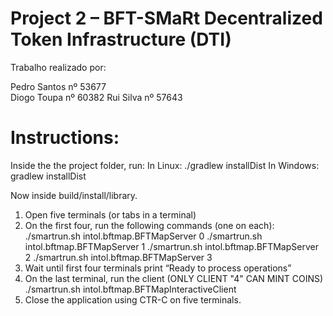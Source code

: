 # Project 2 – BFT-SMaRt Decentralized Token Infrastructure (DTI)

Trabalho realizado por:

Pedro Santos nº 53677  
Diogo Toupa nº 60382 
Rui Silva nº 57643 

# Instructions:

Inside the the project folder, run:
In Linux: ./gradlew installDist
In Windows: gradlew installDist

Now inside build/install/library.

1) Open five terminals (or tabs in a terminal)
2)  On the first four, run the following commands (one on each):
./smartrun.sh intol.bftmap.BFTMapServer 0
./smartrun.sh intol.bftmap.BFTMapServer 1
./smartrun.sh intol.bftmap.BFTMapServer 2
./smartrun.sh intol.bftmap.BFTMapServer 3
3) Wait until first four terminals print “Ready to process operations”
4) On the last terminal, run the client (ONLY CLIENT "4" CAN MINT COINS)
./smartrun.sh intol.bftmap.BFTMapInteractiveClient <ClientID>
  5) Close the application using CTR-C on five terminals.


